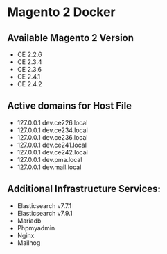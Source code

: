 # Magento 2 Docker
## Available Magento 2 Version
- CE 2.2.6
- CE 2.3.4
- CE 2.3.6
- CE 2.4.1
- CE 2.4.2

## Active domains for Host File
- 127.0.0.1 dev.ce226.local
- 127.0.0.1 dev.ce234.local 
- 127.0.0.1 dev.ce236.local
- 127.0.0.1 dev.ce241.local
- 127.0.0.1 dev.ce242.local
- 127.0.0.1 dev.pma.local
- 127.0.0.1 dev.mail.local

## Additional Infrastructure Services:
- Elasticsearch v7.7.1
- Elasticsearch v7.9.1
- Mariadb
- Phpmyadmin
- Nginx
- Mailhog